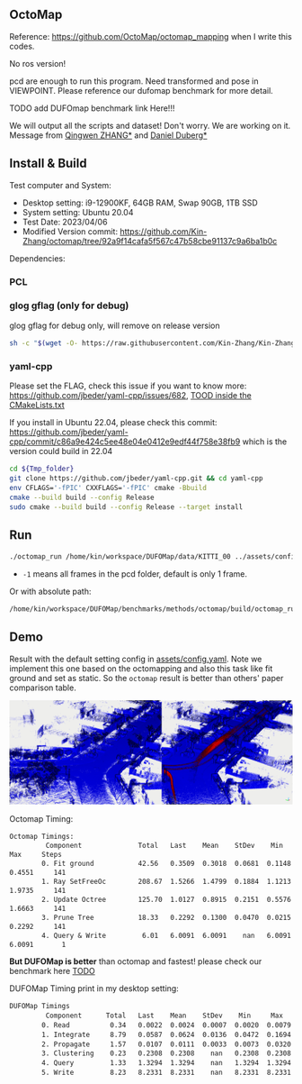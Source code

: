 OctoMap
---

Reference: https://github.com/OctoMap/octomap_mapping when I write this codes.

No ros version!

pcd are enough to run this program. Need transformed and pose in VIEWPOINT. Please reference our dufomap benchmark for more detail.

TODO add DUFOmap benchmark link Here!!!

We will output all the scripts and dataset! Don't worry. We are working on it.
Message from [Qingwen ZHANG*](https://kin-zhang.github.io/) and [Daniel Duberg*](https://github.com/danielduberg)

## Install & Build

Test computer and System:

- Desktop setting: i9-12900KF, 64GB RAM, Swap 90GB, 1TB SSD
- System setting: Ubuntu 20.04
- Test Date: 2023/04/06
- Modified Version commit: https://github.com/Kin-Zhang/octomap/tree/92a9f14cafa5f567c47b58cbe91137c9a6ba1b0c

Dependencies:
### PCL


### glog gflag (only for debug)
glog gflag for debug only, will remove on release version
```sh
sh -c "$(wget -O- https://raw.githubusercontent.com/Kin-Zhang/Kin-Zhang/main/Dockerfiles/latest_glog_gflag.sh)"
```

### yaml-cpp
Please set the FLAG, check this issue if you want to know more: https://github.com/jbeder/yaml-cpp/issues/682, [TOOD inside the CMakeLists.txt](https://github.com/jbeder/yaml-cpp/issues/566)

If you install in Ubuntu 22.04, please check this commit: https://github.com/jbeder/yaml-cpp/commit/c86a9e424c5ee48e04e0412e9edf44f758e38fb9 which is the version could build in 22.04

```sh
cd ${Tmp_folder}
git clone https://github.com/jbeder/yaml-cpp.git && cd yaml-cpp
env CFLAGS='-fPIC' CXXFLAGS='-fPIC' cmake -Bbuild
cmake --build build --config Release
sudo cmake --build build --config Release --target install
```

## Run

```bash
./octomap_run /home/kin/workspace/DUFOMap/data/KITTI_00 ../assets/config.yaml -1
```
- `-1` means all frames in the pcd folder, default is only 1 frame.

Or with absolute path:
```bash
/home/kin/workspace/DUFOMap/benchmarks/methods/octomap/build/octomap_run /home/kin/bags/VLP16_cone_two_people /home/kin/workspace/DUFOMap/benchmarks/methods/octomap/assets/config_kitti.yaml -1
```

## Demo

Result with the default setting config in [assets/config.yaml](assets/config.yaml). Note we implement this one based on the octomapping and also this task like fit ground and set as static. So the `octomap` result is better than others' paper comparison table.

![](assets/imgs/demo.png)

Octomap Timing:
```    
Octomap Timings:
         Component              Total   Last    Mean    StDev    Min     Max     Steps
        0. Fit ground           42.56   0.3509  0.3018  0.0681  0.1148  0.4551     141
        1. Ray SetFreeOc        208.67  1.5266  1.4799  0.1884  1.1213  1.9735     141
        2. Update Octree        125.70  1.0127  0.8915  0.2151  0.5576  1.6663     141
        3. Prune Tree           18.33   0.2292  0.1300  0.0470  0.0215  0.2292     141
        4. Query & Write         6.01   6.0091  6.0091    nan   6.0091  6.0091       1
```


**But DUFOMap is better** than octomap and fastest! please check our benchmark here [TODO](TODO)

DUFOMap Timing print in my desktop setting:
```bash
DUFOMap Timings
         Component      Total   Last    Mean    StDev    Min     Max     Steps
        0. Read          0.34   0.0022  0.0024  0.0007  0.0020  0.0079     141
        1. Integrate     8.79   0.0587  0.0624  0.0136  0.0472  0.1694     141
        2. Propagate     1.57   0.0107  0.0111  0.0033  0.0073  0.0320     141
        3. Clustering    0.23   0.2308  0.2308    nan   0.2308  0.2308       1
        4. Query         1.33   1.3294  1.3294    nan   1.3294  1.3294       1
        5. Write         8.23   8.2331  8.2331    nan   8.2331  8.2331       1
```